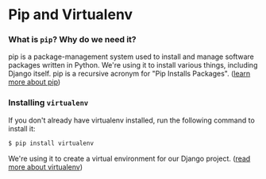 # Pip and Virtualenv

### What is `pip`? Why do we need it?

pip is a package-management system used to install and manage software packages written in Python. We're using it to install various things, including Django itself. pip is a recursive acronym for "Pip Installs Packages". ([learn more about pip](https://pip.pypa.io/en/stable/))

### Installing `virtualenv`

If you don't already have virtualenv installed, run the following command to install it:

```bash
$ pip install virtualenv
```

We're using it to create a virtual environment for our Django project. ([read more about virtualenv](https://virtualenv.pypa.io/en/stable/))
